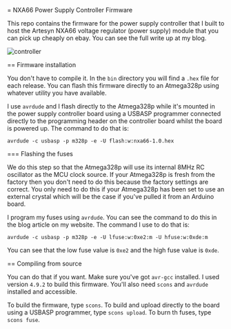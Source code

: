 = NXA66 Power Supply Controller Firmware

This repo contains the firmware for the power supply controller that I built to host the Artesyn NXA66 voltage regulator (power supply) module that you can pick up cheaply on ebay. You can see the full write up at my blog.

![controller](http://andybrown.me.uk/wk/wp-content/images/nxa66/running.jpg)

== Firmware installation

You don't have to compile it. In the `bin` directory you will find a `.hex` file for each release. You can flash this firmware directly to an Atmega328p using whatever utility you have available. 

I use `avrdude` and I flash directly to the Atmega328p while it's mounted in the power supply controller board using a USBASP programmer connected directly to the programming header on the controller board whilst the board is powered up. The command to do that is:

    avrdude -c usbasp -p m328p -e -U flash:w:nxa66-1.0.hex

=== Flashing the fuses

We do this step so that the Atmega328p will use its internal 8MHz RC oscillator as the MCU clock source. If your Atmega328p is fresh from the factory then you don't need to do this because the factory settings are correct. You only need to do this if your Atmega328p has been set to use an external crystal which will be the case if you've pulled it from an Arduino board.

I program my fuses using `avrdude`. You can see the command to do this in the blog article on my website. The command I use to do that is:

    avrdude -c usbasp -p m328p -e -U lfuse:w:0xe2:m -U hfuse:w:0xde:m

You can see that the low fuse value is `0xe2` and the high fuse value is `0xde`.

== Compiling from source

You can do that if you want. Make sure you've got `avr-gcc` installed. I used version `4.9.2` to build this firmware. You'll also need `scons` and `avrdude` installed and accessible.

To build the firmware, type `scons`. To build and upload directly to the board using a USBASP programmer, type `scons upload`. To burn th fuses, type `scons fuse`.
